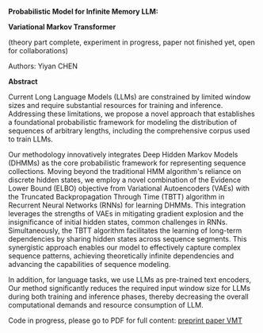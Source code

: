 ﻿<a name="br1"></a> 

**Probabilistic Model for Infinite Memory LLM:**

**Variational Markov Transformer**

(theory part complete, experiment in progress, paper not finished yet, open for collaborations)

Authors: Yiyan CHEN

**Abstract**

Current Long Language Models (LLMs) are constrained by limited window sizes and require substantial resources for training and inference. Addressing these limitations, we propose a novel approach that establishes a foundational probabilistic framework for modeling the distribution of sequences of arbitrary lengths, including the comprehensive corpus used to train LLMs.

Our methodology innovatively integrates Deep Hidden Markov Models (DHMMs) as the core probabilistic framework for representing sequence collections. Moving beyond the traditional HMM algorithm's reliance on discrete hidden states, we employ a novel combination of the Evidence Lower Bound (ELBO) objective from Variational Autoencoders (VAEs) with the Truncated Backpropagation Through Time (TBTT) algorithm in Recurrent Neural Networks (RNNs) for learning DHMMs. This integration leverages the strengths of VAEs in mitigating gradient explosion and the insignificance of initial hidden states, common challenges in RNNs. Simultaneously, the TBTT algorithm facilitates the learning of long-term dependencies by sharing hidden states across sequence segments. This synergistic approach enables our model to effectively capture complex sequence patterns, achieving theoretically infinite dependencies and advancing the capabilities of sequence modeling.

In addition, for language tasks, we use LLMs as pre-trained text encoders,  Our method significantly reduces the required input window size for LLMs during both training and inference phases, thereby decreasing the overall computational demands and resource consumption of LLM.

Code in progress, please go to PDF for full content: [preprint paper VMT](VMT.pdf)

